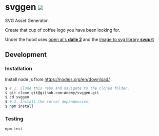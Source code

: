 # svggen [![][coverage_img]][coverage_url]

SVG Asset Generator.

Create that cup of coffee logo you have been looking for.

Under the hood uses [open ai's **dalle 2**](https://openai.com/dall-e-2/) and the [image to svg library **svgurt**](https://svgurt.com/)

## Development

### Installation

Install node js from https://nodejs.org/en/download/

```bash
$ # 1. Clone this repo and navigate to the cloned folder.
$ git clone git@github.com:Anemy/svggen.git
$ cd svggen
$ # 2. Install the server dependencies:
$ npm install
```

### Testing

```
npm test
```

[coverage_img]: https://coveralls.io/repos/Anemy/PROJECT_NAME/badge.svg
[coverage_url]: https://coveralls.io/r/Anemy/PROJECT_NAME